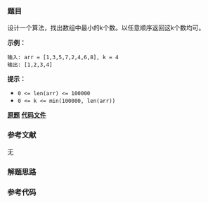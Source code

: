 ### 题目
设计一个算法，找出数组中最小的k个数。以任意顺序返回这k个数均可。

**示例：**

    
    
    输入: arr = [1,3,5,7,2,4,6,8], k = 4
    输出: [1,2,3,4]
    

**提示：**

  * `0 <= len(arr) <= 100000`
  * `0 <= k <= min(100000, len(arr))`

 **[原题](https://leetcode-cn.com/problems/smallest-k-lcci/)**    **[代码文件]()**


### 参考文献
无

### 解题思路




### 参考代码

```go


```




